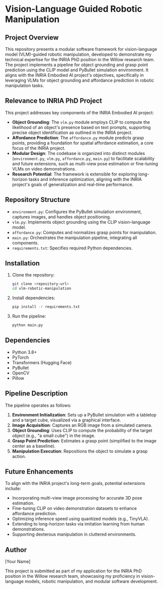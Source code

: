 # Vision-Language Guided Robotic Manipulation

## Project Overview
This repository presents a modular software framework for vision-language model (VLM)-guided robotic manipulation, developed to demonstrate my technical expertise for the INRIA PhD position in the Willow research team. The project implements a pipeline for object grounding and grasp point prediction using the CLIP model and PyBullet simulation environment. It aligns with the INRIA Embodied AI project's objectives, specifically in leveraging VLMs for object grounding and affordance prediction in robotic manipulation tasks.

## Relevance to INRIA PhD Project
This project addresses key components of the INRIA Embodied AI project:
- **Object Grounding**: The `vlm.py` module employs CLIP to compute the likelihood of an object's presence based on text prompts, supporting precise object identification as outlined in the INRIA project.
- **Affordance Prediction**: The `affordance.py` module predicts grasp points, providing a foundation for spatial affordance estimation, a core focus of the INRIA project.
- **Modular Design**: The codebase is organized into distinct modules (`environment.py`, `vlm.py`, `affordance.py`, `main.py`) to facilitate scalability and future extensions, such as multi-view pose estimation or fine-tuning VLMs on video demonstrations.
- **Research Potential**: The framework is extensible for exploring long-horizon tasks and inference optimization, aligning with the INRIA project's goals of generalization and real-time performance.

## Repository Structure
- `environment.py`: Configures the PyBullet simulation environment, captures images, and handles object positioning.
- `vlm.py`: Implements object grounding using the CLIP vision-language model.
- `affordance.py`: Computes and normalizes grasp points for manipulation.
- `main.py`: Orchestrates the manipulation pipeline, integrating all components.
- `requirements.txt`: Specifies required Python dependencies.

## Installation
1. Clone the repository:
   ```bash
   git clone <repository-url>
   cd vlm-robotic-manipulation
   ```
2. Install dependencies:
   ```bash
   pip install -r requirements.txt
   ```
3. Run the pipeline:
   ```bash
   python main.py
   ```

## Dependencies
- Python 3.8+
- PyTorch
- Transformers (Hugging Face)
- PyBullet
- OpenCV
- Pillow

## Pipeline Description
The pipeline operates as follows:
1. **Environment Initialization**: Sets up a PyBullet simulation with a tabletop and a target cube, visualized via a graphical interface.
2. **Image Acquisition**: Captures an RGB image from a simulated camera.
3. **Object Grounding**: Uses CLIP to compute the probability of the target object (e.g., "a small cube") in the image.
4. **Grasp Point Prediction**: Estimates a grasp point (simplified to the image center as a baseline).
5. **Manipulation Execution**: Repositions the object to simulate a grasp action.

## Future Enhancements
To align with the INRIA project's long-term goals, potential extensions include:
- Incorporating multi-view image processing for accurate 3D pose estimation.
- Fine-tuning CLIP on video demonstration datasets to enhance affordance prediction.
- Optimizing inference speed using quantized models (e.g., TinyVLA).
- Extending to long-horizon tasks via imitation learning from human demonstrations.
- Supporting dexterous manipulation in cluttered environments.

## Author
[Your Name]

This project is submitted as part of my application for the INRIA PhD position in the Willow research team, showcasing my proficiency in vision-language models, robotic manipulation, and modular software development.